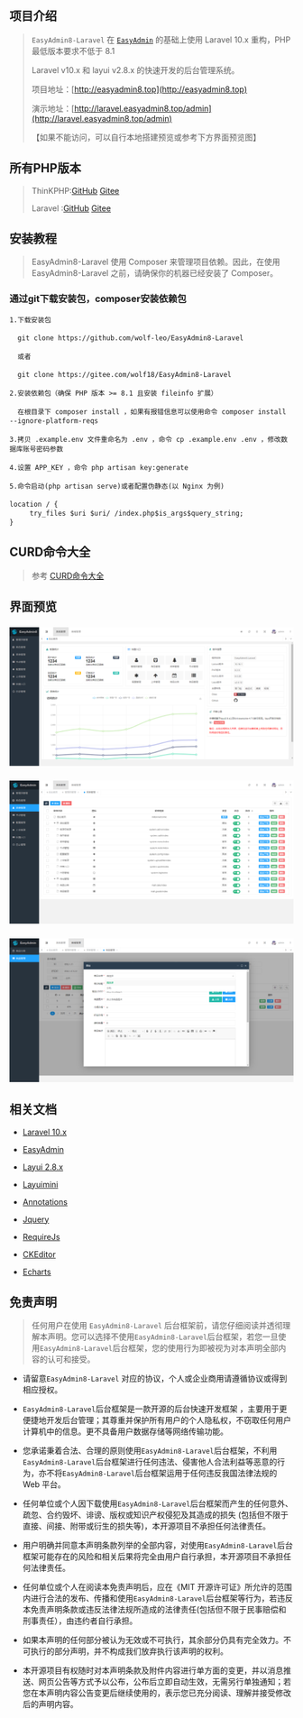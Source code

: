 ## 项目介绍

> `EasyAdmin8-Laravel` 在 [`EasyAdmin`](https://gitee.com/zhongshaofa/easyadmin) 的基础上使用 Laravel 10.x 重构，PHP 最低版本要求不低于 8.1
>
> Laravel v10.x 和 layui v2.8.x 的快速开发的后台管理系统。
>
> 项目地址：[http://easyadmin8.top](http://easyadmin8.top)
>
> 演示地址：[http://laravel.easyadmin8.top/admin](http://laravel.easyadmin8.top/admin)
>
>【如果不能访问，可以自行本地搭建预览或参考下方界面预览图】

## 所有PHP版本
> ThinKPHP:[GitHub](https://github.com/wolf-leo/EasyAdmin8)  [Gitee](https://gitee.com/wolf18/easyAdmin8)
>
> Laravel :[GitHub](https://github.com/wolf-leo/EasyAdmin8-Laravel)  [Gitee](https://gitee.com/wolf18/EasyAdmin8-Laravel)
>

## 安装教程

> EasyAdmin8-Laravel 使用 Composer 来管理项目依赖。因此，在使用 EasyAdmin8-Laravel 之前，请确保你的机器已经安装了 Composer。

### 通过git下载安装包，composer安装依赖包

```
1.下载安装包

  git clone https://github.com/wolf-leo/EasyAdmin8-Laravel

  或者

  git clone https://gitee.com/wolf18/EasyAdmin8-Laravel

2.安装依赖包（确保 PHP 版本 >= 8.1 且安装 fileinfo 扩展）

  在根目录下 composer install ，如果有报错信息可以使用命令 composer install --ignore-platform-reqs
  
3.拷贝 .example.env 文件重命名为 .env ，命令 cp .example.env .env ，修改数据库账号密码参数

4.设置 APP_KEY ，命令 php artisan key:generate

5.命令启动(php artisan serve)或者配置伪静态(以 Nginx 为例)
  
location / {
     try_files $uri $uri/ /index.php$is_args$query_string;  
}

```

## CURD命令大全

> 参考 [CURD命令大全](CURD.md)

## 界面预览

###          

<center>
  <img src="public/static/common/images/easyadmin8-01.png" />
</center>

###          

<center>
  <img src="public/static/common/images/easyadmin8-02.png" />
</center>

###          

<center>
  <img src="public/static/common/images/easyadmin8-03.png" />
</center>

## 相关文档

* [Laravel 10.x](https://laravel.com/docs/10.x)

* [EasyAdmin](http://easyadmin.99php.cn/docs)

* [Layui 2.8.x](https://layui.dev/docs/2.8/)

* [Layuimini](https://github.com/zhongshaofa/layuimini)

* [Annotations](https://github.com/doctrine/annotations)

* [Jquery](https://github.com/jquery/jquery)

* [RequireJs](https://github.com/requirejs/requirejs)

* [CKEditor](https://github.com/ckeditor/ckeditor4)

* [Echarts](https://github.com/apache/incubator-echarts)

## 免责声明

> 任何用户在使用 `EasyAdmin8-Laravel` 后台框架前，请您仔细阅读并透彻理解本声明。您可以选择不使用`EasyAdmin8-Laravel`后台框架，若您一旦使用`EasyAdmin8-Laravel`后台框架，您的使用行为即被视为对本声明全部内容的认可和接受。

* 请留意`EasyAdmin8-Laravel` 对应的协议，个人或企业商用请遵循协议或得到相应授权。

* `EasyAdmin8-Laravel`后台框架是一款开源的后台快速开发框架 ，主要用于更便捷地开发后台管理；其尊重并保护所有用户的个人隐私权，不窃取任何用户计算机中的信息。更不具备用户数据存储等网络传输功能。

* 您承诺秉着合法、合理的原则使用`EasyAdmin8-Laravel`后台框架，不利用`EasyAdmin8-Laravel`后台框架进行任何违法、侵害他人合法利益等恶意的行为，亦不将`EasyAdmin8-Laravel`后台框架运用于任何违反我国法律法规的 Web 平台。

* 任何单位或个人因下载使用`EasyAdmin8-Laravel`后台框架而产生的任何意外、疏忽、合约毁坏、诽谤、版权或知识产权侵犯及其造成的损失 (包括但不限于直接、间接、附带或衍生的损失等)，本开源项目不承担任何法律责任。

* 用户明确并同意本声明条款列举的全部内容，对使用`EasyAdmin8-Laravel`后台框架可能存在的风险和相关后果将完全由用户自行承担，本开源项目不承担任何法律责任。

* 任何单位或个人在阅读本免责声明后，应在《MIT 开源许可证》所允许的范围内进行合法的发布、传播和使用`EasyAdmin8-Laravel`后台框架等行为，若违反本免责声明条款或违反法律法规所造成的法律责任(包括但不限于民事赔偿和刑事责任），由违约者自行承担。

* 如果本声明的任何部分被认为无效或不可执行，其余部分仍具有完全效力。不可执行的部分声明，并不构成我们放弃执行该声明的权利。

* 本开源项目有权随时对本声明条款及附件内容进行单方面的变更，并以消息推送、网页公告等方式予以公布，公布后立即自动生效，无需另行单独通知；若您在本声明内容公告变更后继续使用的，表示您已充分阅读、理解并接受修改后的声明内容。

